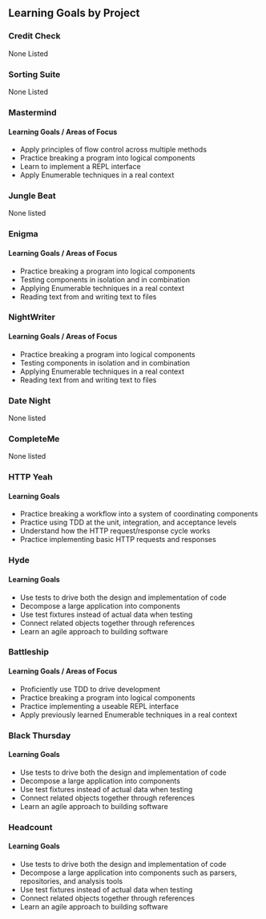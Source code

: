 ## Learning Goals by Project   

### Credit Check  
None Listed  

### Sorting Suite  
None Listed  

### Mastermind  
#### Learning Goals / Areas of Focus
*   Apply principles of flow control across multiple methods
*   Practice breaking a program into logical components
*   Learn to implement a REPL interface
*   Apply Enumerable techniques in a real context

### Jungle Beat  
None listed  

### Enigma  
#### Learning Goals / Areas of Focus
* Practice breaking a program into logical components
* Testing components in isolation and in combination
* Applying Enumerable techniques in a real context
* Reading text from and writing text to files

### NightWriter  
#### Learning Goals / Areas of Focus
* Practice breaking a program into logical components
* Testing components in isolation and in combination
* Applying Enumerable techniques in a real context
* Reading text from and writing text to files

### Date Night  
None listed  


### CompleteMe  
None listed  

### HTTP Yeah 
#### Learning Goals
* Practice breaking a workflow into a system of coordinating components
* Practice using TDD at the unit, integration, and acceptance levels
* Understand how the HTTP request/response cycle works
* Practice implementing basic HTTP requests and responses  

### Hyde  
#### Learning Goals
* Use tests to drive both the design and implementation of code
* Decompose a large application into components
* Use test fixtures instead of actual data when testing
* Connect related objects together through references
* Learn an agile approach to building software


### Battleship  
#### Learning Goals / Areas of Focus
* Proficiently use TDD to drive development
* Practice breaking a program into logical components
* Practice implementing a useable REPL interface
* Apply previously learned Enumerable techniques in a real context

### Black Thursday  
#### Learning Goals
*   Use tests to drive both the design and implementation of code
*   Decompose a large application into components
*   Use test fixtures instead of actual data when testing
*   Connect related objects together through references
*   Learn an agile approach to building software  

### Headcount  
#### Learning Goals

* Use tests to drive both the design and implementation of code
* Decompose a large application into components such as parsers, repositories, and analysis tools
* Use test fixtures instead of actual data when testing
* Connect related objects together through references
* Learn an agile approach to building software